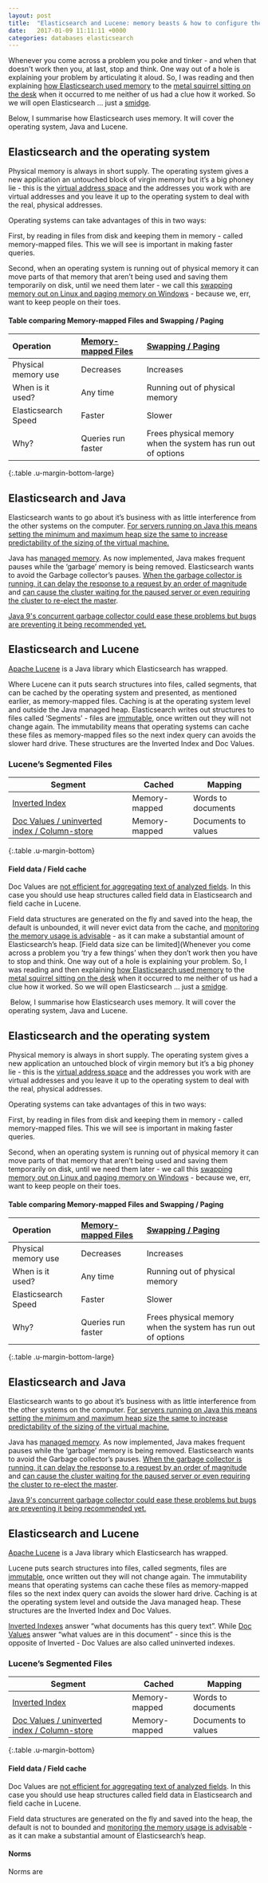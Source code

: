 ```yaml
---
layout: post
title:  "Elasticsearch and Lucene: memory beasts & how to configure them"
date:   2017-01-09 11:11:11 +0000
categories: databases elasticsearch
---
```


Whenever you come across a problem you poke and tinker - and  when that doesn't work then you, at last, stop and think. One way out of a hole is explaining your problem by articulating it aloud. So, I was reading and then explaining [how Elasticsearch used memory](https://www.elastic.co/guide/en/elasticsearch/guide/2.x/heap-sizing.html) to the [metal squirrel sitting on the desk](https://en.wikipedia.org/wiki/Rubber_duck_debugging) when it occurred to me neither of us had a clue how it worked. So we will open Elasticsearch ... just a [smidge](http://www.urbandictionary.com/define.php?term=smidge).  

Below, I summarise how Elasticsearch uses memory. It will cover the operating system, Java and Lucene.


## Elasticsearch and the operating system
Physical memory is always in short supply. The operating system gives a new application an untouched block of virgin memory but it’s a big phoney lie - this is the [virtual address space](https://msdn.microsoft.com/en-us/library/aa366912(VS.85).aspx) and the addresses you work with are virtual addresses and you leave it up to the operating system to deal with the real, physical addresses.

Operating systems can take advantages of this in two ways:   

First, by reading in files from disk and keeping them in memory - called memory-mapped files. This we will see is important in making faster queries.  

Second, when an operating system is running out of physical memory it can move parts of that memory that aren’t being used and saving them temporarily on disk, until we need them later - we call this [swapping memory out on Linux and paging memory on Windows](https://en.wikipedia.org/wiki/Paging) - because we, err, want to keep people on their toes.   

#### Table  comparing Memory-mapped Files and Swapping / Paging

| Operation           | [Memory-mapped Files](https://en.wikipedia.org/wiki/Memory-mapped_file) | [Swapping / Paging](https://en.wikipedia.org/wiki/Paging)    |
|:--------------------|:------------------------------------------------------------------------|:-------------------------------------------------------------|
| Physical memory use | Decreases                                                               | Increases                                                    |
| When is it used?    | Any time                                                                | Running out of physical memory                               |
| Elasticsearch Speed | Faster                                                                  | Slower
| Why?                | Queries run faster                                                      | Frees physical memory when the system has run out of options |
{:.table .u-margin-bottom-large}



## Elasticsearch and Java
Elasticsearch wants to go about it’s business with as little interference from the other systems on the computer. [For servers running on Java this means setting the minimum and maximum heap size the same to increase predictability of the sizing of the virtual machine.](https://docs.oracle.com/javase/8/docs/technotes/guides/vm/gctuning/sizing.html#sthref22)   

Java has [managed memory](https://docs.oracle.com/cd/E13150_01/jrockit_jvm/jrockit/geninfo/diagnos/garbage_collect.html). As now implemented, Java makes frequent pauses while the ‘garbage’ memory is being removed. Elasticsearch wants to avoid the Garbage collector’s pauses. [When the garbage collector is running, it can delay the response to a request by an order of magnitude](https://docs.oracle.com/cd/E13150_01/jrockit_jvm/jrockit/geninfo/diagnos/garbage_collect.html) and [can cause the cluster waiting for the paused server or even requiring the cluster to re-elect the master](https://www.elastic.co/blog/a-heap-of-trouble).   

[Java 9's concurrent garbage collector could ease these problems but bugs are preventing it being recommended yet.](https://www.elastic.co/blog/a-heap-of-trouble)  

## Elasticsearch and Lucene

 [Apache Lucene](http://lucene.apache.org/core/) is a Java library which Elasticsearch has wrapped.  

Where Lucene can it puts search structures into files, called segments, that can be cached by the operating system and presented, as mentioned earlier, as memory-mapped files. Caching is at the operating system level and outside the Java managed heap.  Elasticsearch writes out structures to files called ’Segments’  - files are [immutable](https://www.elastic.co/guide/en/elasticsearch/guide/current/making-text-searchable.html#_immutability), once written out they will not change again. The immutability means that operating systems can cache these files as memory-mapped files so the next index query can avoids the slower hard drive. These structures are the Inverted Index and Doc Values.  

### Lucene’s Segmented Files

| Segment                                                                                                         | Cached        | Mapping                | 
| ----------------------------------------------------------------------------------------------------------------|---------------|----------------------- |
| [Inverted Index](https://en.wikipedia.org/wiki/Inverted_index)                                                                | Memory-mapped | Words to documents     |
| [Doc Values / uninverted index / Column-store](https://www.elastic.co/guide/en/elasticsearch/guide/2.x/docvalues-intro.html) | Memory-mapped | Documents to values    |
{:.table .u-margin-bottom}

#### Field data / Field cache

Doc Values are [not efficient for aggregating text of analyzed fields](https://www.elastic.co/guide/en/elasticsearch/guide/current/aggregations-and-analysis.html#_analyzed_strings_and_fielddata). In this case you should use heap structures called field data in Elasticsearch and field cache in Lucene. 

Field data structures are generated on the fly and saved into the heap, the default is unbounded, it will never evict data from the cache, and [monitoring the memory usage is advisable](https://www.elastic.co/guide/en/elasticsearch/guide/current/_limiting_memory_usage.html) - as it can make a substantial amount of Elasticsearch’s heap. [Field data size can be limited](Whenever you come across a problem you ‘try a few things’ when they don’t work then you have to stop and think. One way out of a hole is explaining your problem. So, I was reading and then explaining [how Elasticsearch used memory](https://www.elastic.co/guide/en/elasticsearch/guide/2.x/heap-sizing.html) to the [metal squirrel sitting on the desk](https://en.wikipedia.org/wiki/Rubber_duck_debugging) when it occurred to me neither of us had a clue how it worked. So we will open Elasticsearch ... just a [smidge](http://www.urbandictionary.com/define.php?term=smidge).  

 Below,  I summarise how Elasticsearch uses memory. It will cover the operating system, Java and Lucene. 

## Elasticsearch and the operating system
Physical memory is always in short supply. The operating system gives a new application an untouched block of virgin memory but it’s a big phoney lie - this is the [virtual address space](https://msdn.microsoft.com/en-us/library/aa366912(VS.85).aspx) and the addresses you work with are virtual addresses and you leave it up to the operating system to deal with the real, physical addresses.

Operating systems can take advantages of this in two ways:   

First, by reading in files from disk and keeping them in memory - called memory-mapped files. This we will see is important in making faster queries.  

Second, when an operating system is running out of physical memory it can move parts of that memory that aren’t being used and saving them temporarily on disk, until we need them later - we call this [swapping memory out on Linux and paging memory on Windows](https://en.wikipedia.org/wiki/Paging) - because we, err, want to keep people on their toes.   

#### Table  comparing Memory-mapped Files and Swapping / Paging

| Operation           | [Memory-mapped Files](https://en.wikipedia.org/wiki/Memory-mapped_file) | [Swapping / Paging](https://en.wikipedia.org/wiki/Paging)    |
|:--------------------|:------------------------------------------------------------------------|:-------------------------------------------------------------|
| Physical memory use | Decreases                                                               | Increases                                                    |
| When is it used?    | Any time                                                                | Running out of physical memory                               |
| Elasticsearch Speed | Faster                                                                  | Slower
| Why?                | Queries run faster                                                      | Frees physical memory when the system has run out of options |
{:.table .u-margin-bottom-large}



## Elasticsearch and Java
Elasticsearch wants to go about it’s business with as little interference from the other systems on the computer. [For servers running on Java this means setting the minimum and maximum heap size the same to increase predictability of the sizing of the virtual machine.](https://docs.oracle.com/javase/8/docs/technotes/guides/vm/gctuning/sizing.html#sthref22)   

Java has [managed memory](https://docs.oracle.com/cd/E13150_01/jrockit_jvm/jrockit/geninfo/diagnos/garbage_collect.html). As now implemented, Java makes frequent pauses while the ‘garbage’ memory is being removed. Elasticsearch wants to avoid the Garbage collector’s pauses. [When the garbage collector is running, it can delay the response to a request by an order of magnitude](https://docs.oracle.com/cd/E13150_01/jrockit_jvm/jrockit/geninfo/diagnos/garbage_collect.html) and [can cause the cluster waiting for the paused server or even requiring the cluster to re-elect the master](https://www.elastic.co/blog/a-heap-of-trouble).   

[Java 9's concurrent garbage collector could ease these problems but bugs are preventing it being recommended yet.](https://www.elastic.co/blog/a-heap-of-trouble)  

## Elasticsearch and Lucene

 [Apache Lucene](http://lucene.apache.org/core/) is a Java library which Elasticsearch has wrapped.  

Lucene puts search structures into files, called segments, files are [immutable](https://www.elastic.co/guide/en/elasticsearch/guide/current/making-text-searchable.html#_immutability), once written out they will not change again. The immutability means that operating systems can cache these files as memory-mapped files so the next index query can avoids the slower hard drive. Caching is at the operating system level and outside the Java managed heap. These structures are the Inverted Index and Doc Values.  

[Inverted Indexes](https://www.elastic.co/guide/en/elasticsearch/guide/current/making-text-searchable.html#making-text-searchable) answer  “what documents has this query text”. While [Doc Values](https://www.elastic.co/guide/en/elasticsearch/guide/current/docvalues.html) answer “what values are in this document” - since this is the opposite of Inverted - Doc Values are also called uninverted indexes.

### Lucene’s Segmented Files

| Segment                                                                                                         | Cached        | Mapping                | 
| ----------------------------------------------------------------------------------------------------------------|---------------|----------------------- |
| [Inverted Index](https://en.wikipedia.org/wiki/Inverted_index)                                                                | Memory-mapped | Words to documents     |
| [Doc Values / uninverted index / Column-store](https://www.elastic.co/guide/en/elasticsearch/guide/2.x/docvalues-intro.html) | Memory-mapped | Documents to values    |
{:.table .u-margin-bottom}

#### Field data / Field cache

Doc Values are [not efficient for aggregating text of analyzed fields](https://www.elastic.co/guide/en/elasticsearch/guide/current/aggregations-and-analysis.html#_analyzed_strings_and_fielddata). In this case you should use heap structures called field data in Elasticsearch and field cache in Lucene. 

Field data structures are generated on the fly and saved into the heap, the default is not to bounded and [monitoring the memory usage is advisable](https://www.elastic.co/guide/en/elasticsearch/guide/current/_limiting_memory_usage.html) - as it can make a substantial amount of Elasticsearch’s heap.

#### Norms

Norms are 

